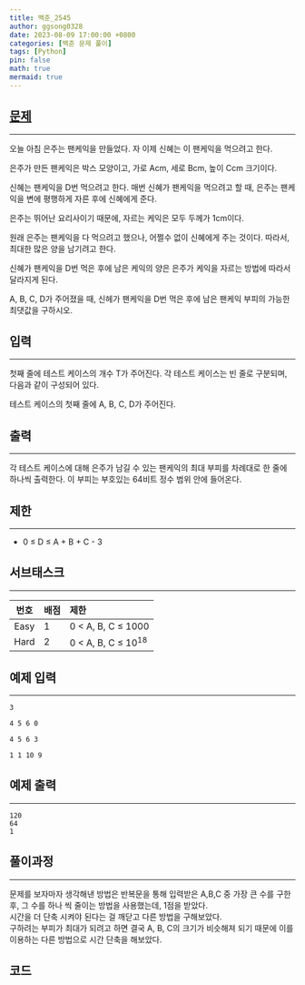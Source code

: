 ```yaml
---
title: 백준_2545
author: ggsong0328
date: 2023-08-09 17:00:00 +0800
categories: [백준 문제 풀이]
tags: [Python]
pin: false
math: true
mermaid: true
---
```


## __[문제](https://www.acmicpc.net/problem/2545)__
***
오늘 아침 은주는 팬케익을 만들었다. 자 이제 신혜는 이 팬케익을 먹으려고 한다.

은주가 만든 팬케익은 박스 모양이고, 가로 Acm, 세로 Bcm, 높이 Ccm 크기이다.

신혜는 팬케익을 D번 먹으려고 한다. 매번 신혜가 팬케익을 먹으려고 할 때, 은주는 팬케익을 변에 평행하게 자른 후에 신혜에게 준다.

은주는 뛰어난 요리사이기 때문에, 자르는 케익은 모두 두께가 1cm이다.

원래 은주는 팬케익을 다 먹으려고 했으나, 어쩔수 없이 신혜에게 주는 것이다. 따라서, 최대한 많은 양을 남기려고 한다.

신혜가 팬케익을 D번 먹은 후에 남은 케익의 양은 은주가 케익을 자르는 방법에 따라서 달라지게 된다.

A, B, C, D가 주어졌을 때, 신헤가 팬케익을 D번 먹은 후에 남은 팬케익 부피의 가능한 최댓값을 구하시오.

## __입력__
***
첫째 줄에 테스트 케이스의 개수 T가 주어진다. 각 테스트 케이스는 빈 줄로 구분되며, 다음과 같이 구성되어 있다.

테스트 케이스의 첫째 줄에 A, B, C, D가 주어진다.

## __출력__
***
각 테스트 케이스에 대해 은주가 남길 수 있는 팬케익의 최대 부피를 차례대로 한 줄에 하나씩 출력한다. 이 부피는 부호있는 64비트 정수 범위 안에 들어온다.

## __제한__
***
+ 0 ≤ D ≤ A + B + C - 3

## __서브태스크__
***
|번호|배점|제한|
|:---:|:---|:---|
|Easy|1|0 < A, B, C ≤ 1000|
|Hard|2|0 < A, B, C ≤ 10<sup>18|

## 예제 입력
***
    3

    4 5 6 0

    4 5 6 3

    1 1 10 9

## 예제 출력
***
    120
    64
    1

## __풀이과정__
***
문제를 보자마자 생각해낸 방법은 반복문을 통해 입력받은 A,B,C 중 가장 큰 수를 구한 후, 그 수를 하나 씩 줄이는 방법을 사용했는데, 1점을 받았다. <br>
시간을 더 단축 시켜야 된다는 걸 깨닫고 다른 방법을 구해보았다. <br>
구하려는 부피가 최대가 되려고 하면 결국 A, B, C의 크기가 비슷해져 되기 때문에 이를 이용하는 다른 방법으로 시간 단축을 해보았다.

## __코드__
<script src="https://gist.github.com/ggsong0328/58c37b31d6d1a4ccccd6120411cf6171.js"></script>